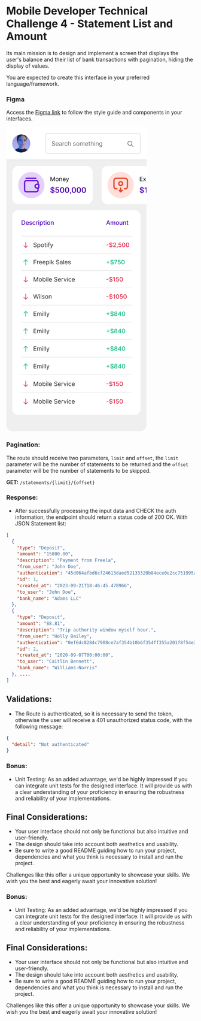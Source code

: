 # Mobile Developer Technical Challenge 4 - Statement List and Amount

Its main mission is to design and implement a screen that displays the user's balance and their list of bank transactions with pagination, hiding the display of values.

You are expected to create this interface in your preferred language/framework.

### Figma

Access the [Figma link](https://www.figma.com/file/Q44nlEVrODE7W6iBFRVPZL/Desafio-para-devs---App-%2F-Dashboard-%7C-UX%2FUI?type=design&node-id=19-1283&mode=design&t=1oLA9vtlXknWRtig-4) to follow the style guide and components in your interfaces.

![Statement](images/Statement-Mobile.png)

### Pagination:

The route should receive two parameters, `limit` and `offset`, the `limit` parameter will be the number of statements to be returned and the `offset` parameter will be the number of statements to be skipped. 

**GET:** `/statements/{limit}/{offset}`

### Response:

- After successfully processing the input data and CHECK the auth information, the endpoint should return a status code of 200 OK. With JSON Statement list:

```json
[
  {
    "type": "Deposit",
    "amount": "15000.00",
    "description": "Payment from Freela",
    "from_user": "John Doe",
    "authentication": "45d064afbd6cf24613daed52133320b84ece0e2cc751995a4d0b94fca84823dd",
    "id": 1,
    "created_at": "2023-09-21T18:46:45.478966",
    "to_user": "John Doe",
    "bank_name": "Adams LLC"
  },
  {
    "type": "Deposit",
    "amount": "88.81",
    "description": "Trip authority window myself hour.",
    "from_user": "Holly Bailey",
    "authentication": "0ef6dc8284c7908ce7af354b10b6f354ff355a201f8f54e22bd60d928a6670c8",
    "id": 2,
    "created_at": "2020-09-07T00:00:00",
    "to_user": "Caitlin Bennett",
    "bank_name": "Williams-Norris"
  }, ....
]
```

## Validations:

- The Route is authenticated, so it is necessary to send the token, otherwise the user will receive a 401 unauthorized status code, with the following message:

```json
{
  "detail": "Not authenticated"
}
```

### Bonus:

- Unit Testing: As an added advantage, we'd be highly impressed if you can integrate unit tests for the designed interface. It will provide us with a clear understanding of your proficiency in ensuring the robustness and reliability of your implementations.

## Final Considerations:

- Your user interface should not only be functional but also intuitive and user-friendly.
- The design should take into account both aesthetics and usability.
- Be sure to write a good README guiding how to run your project, dependencies and what you think is necessary to install and run the project.

Challenges like this offer a unique opportunity to showcase your skills. We wish you the best and eagerly await your innovative solution!


### Bonus:

- Unit Testing: As an added advantage, we'd be highly impressed if you can integrate unit tests for the designed interface. It will provide us with a clear understanding of your proficiency in ensuring the robustness and reliability of your implementations.

## Final Considerations:

- Your user interface should not only be functional but also intuitive and user-friendly.
- The design should take into account both aesthetics and usability.
- Be sure to write a good README guiding how to run your project, dependencies and what you think is necessary to install and run the project.

Challenges like this offer a unique opportunity to showcase your skills. We wish you the best and eagerly await your innovative solution!
